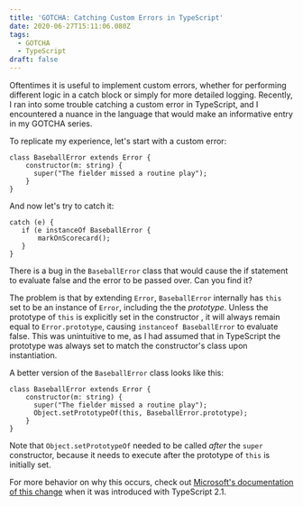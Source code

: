 ```yaml
---
title: 'GOTCHA: Catching Custom Errors in TypeScript'
date: 2020-06-27T15:11:06.080Z
tags:
  - GOTCHA
  - TypeScript
draft: false
---
```

Oftentimes it is useful to implement custom errors, whether for performing different logic in a catch block or simply for more detailed logging.  Recently, I ran into some trouble catching a custom error in TypeScript, and I encountered a nuance in the language that would make an informative entry in my GOTCHA series.

To replicate my experience, let's start with a custom error:

```
class BaseballError extends Error {
    constructor(m: string) {
      super("The fielder missed a routine play");
    }
}
```

And now let's try to catch it: 

```
catch (e) {
   if (e instanceOf BaseballError {
       markOnScorecard();
   } 
}
```

There is a bug in the `BaseballError` class that would cause the if statement to evaluate false and the error to be passed over.  Can you find it?

The problem is that by extending `Error`, `BaseballError` internally has `this` set to be an instance of `Error`, including the the _prototype_.  Unless the prototype of `this` is explicitly set in the constructor , it will always remain equal to `Error.prototype`, causing `instanceof BaseballError` to evaluate false.  This was unintuitive to me, as I had assumed that in TypeScript the prototype was always set to match the constructor's class upon instantiation.

A better version of the `BaseballError` class looks like this:

```
class BaseballError extends Error {
    constructor(m: string) {
      super("The fielder missed a routine play");
      Object.setPrototypeOf(this, BaseballError.prototype);
    }
}
```

Note that `Object.setPrototypeOf` needed to be called _after_ the `super` constructor, because it needs to execute after the prototype of `this` is initially set.

For more behavior on why this occurs, check out [Microsoft's documentation of this change](https://github.com/Microsoft/TypeScript-wiki/blob/master/Breaking-Changes.md#generated-constructor-code-substitutes-the-return-value-of-super-calls-as-this) when it was introduced with TypeScript 2.1.
